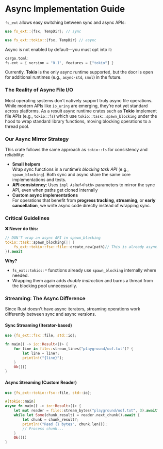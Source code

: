 # Async Implementation Guide

`fs_ext` allows easy switching between sync and async APIs:

```rust
use fs_ext::{fsx, TempDir}; // sync

use fs_ext::tokio::{fsx, TempDir} // async
```

Async is not enabled by default—you must opt into it:

```rust
cargo.toml:
fs-ext = { version = "0.1", features = ["tokio"] }
```

Currently, **Tokio** is the only async runtime supported, but the door is open for additional runtimes (e.g., `async-std`, `smol`) in the future.

### The Reality of Async File I/O

Most operating systems don't natively support truly async file operations. While modern APIs like `io_uring` are emerging, they're not yet standard across platforms. As a result async runtime crates such as **Tokio** implement file APIs (e.g., `tokio::fs`) which use `tokio::task::spawn_blocking` under the hood to wrap standard library functions, moving blocking operations to a thread pool.

### Our Async Mirror Strategy

This crate follows the same approach as `tokio::fs` for consistency and reliability:

- **Small helpers**  
  Wrap sync functions in a runtime’s _blocking task API_ (e.g., `spawn_blocking`). Both sync and async share the same core implementations and tests.
- **API consistency**: Uses `impl AsRef<Path>` parameters to mirror the sync API, even when paths get cloned internally
- **Custom async implementations**  
  For operations that benefit from **progress tracking**, **streaming**, or **early cancellation**, we write async code directly instead of wrapping sync.

### Critical Guidelines

**❌ Never do this:**

```rust
// DON'T wrap an async API in spawn_blocking
tokio::task::spawn_blocking(|| {
    fs_ext::tokio::fsx::file::create_new(path)// This is already async!
}).await
```

**Why?**

- `fs_ext::tokio::*` functions already use `spawn_blocking` internally where needed.
- Wrapping them again adds _double indirection_ and burns a thread from the blocking pool unnecessarily.

### Streaming: The Async Difference

Since Rust doesn't have async iterators, streaming operations work differently between sync and async versions.

#### Sync Streaming (Iterator-based)

```rust
use {fs_ext::fsx::file, std::io};

fn main() -> io::Result<()> {
    for line in file::stream_lines("playground/oof.txt")? {
        let line = line?;
        println!("{line}");
    }
    Ok(())
}
```

#### Async Streaming (Custom Reader)

```rust
use {fs_ext::tokio::fsx::file, std::io};

#[tokio::main]
async fn main() -> io::Result<()> {
    let mut reader = file::stream_bytes("playground/oof.txt", 3).await?;
    while let Some(chunk_result) = reader.next_chunk().await {
        let chunk = chunk_result?;
        println!("Read {} bytes", chunk.len());
        // Process chunk...
    }
    Ok(())
}
```

